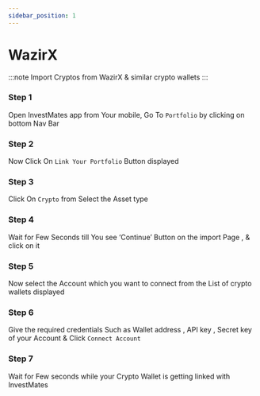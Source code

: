 ```yaml
---
sidebar_position: 1
---
```


# WazirX

:::note
Import Cryptos from WazirX & similar crypto wallets
:::

### Step 1
Open InvestMates app from Your mobile, Go To `Portfolio` by clicking on bottom Nav Bar
### Step 2
Now Click On `Link Your Portfolio` Button displayed
### Step 3
Click On `Crypto` from Select the Asset type
### Step 4
Wait for Few Seconds till You see ‘Continue’ Button on the import Page , & click on it
### Step 5
Now select the Account which you want to connect from the List of crypto wallets displayed
### Step 6
Give the required credentials Such as Wallet address , API key , Secret key of your Account & Click `Connect Account`
### Step 7
Wait for Few seconds while your Crypto Wallet is getting linked with InvestMates
